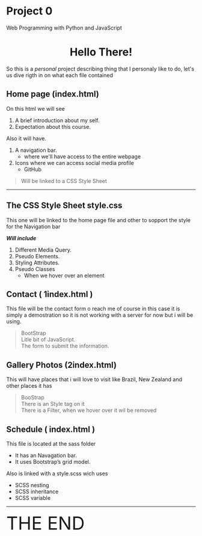 # Project 0

Web Programming with Python and JavaScript

# <center>Hello There!

 So this is a *personal* project describing thing that I personaly like to do, let's us dive rigth in on what each file contained 

##  Home page (index.html)
On this html we will see
1. A brief introduction about my self. 
2. Expectation about this course.

Also it will have.
1. A navigation bar.
    *  where we'll have access to the entire webpage 
2. Icons where we can access social media profile
    * GitHub 

> Will be linked to a CSS Style Sheet
 ---
 ## The CSS Style Sheet style.css 
 This one will be linked to the home page file and other to sopport the style for the Navigation bar 

 ***Will include***
 1. Different Media Query.
 2. Pseudo Elements.
 3. Styling Attributes.
 4. Pseudo Classes
    * When we hover over an element 

## Contact ( 1index.html )

 This file will be the contact form o reach me 
of course in this case it is simply a demostration so it is not working with a server for now but i will be using.

> BootStrap   
> Litle bit of JavaScript.   
> The form to submit the information.

## Gallery Photos (2index.html)

This will have places that i will love to visit like Brazil, New Zealand and other places it has
> BooStrap  
>There is an Style tag on it  
> There is a Filter, when we hover over it wil be removed  

## Schedule ( index.html )
This file is located at the sass folder 

* It has an Navagation bar.
* It uses Bootstrap’s grid model.

Also is linked with a style.scss wich uses 

* SCSS nesting
* SCSS inheritance
* SCSS variable

---
<font size = "8"> THE END </font>
